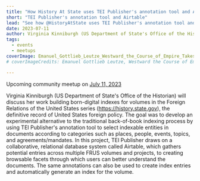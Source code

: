 ```yaml
---
title: "How History At State uses TEI Publisher's annotation tool and Airtable"
short: "TEI Publisher's annotation tool and Airtable"
lead: "See how @HistoryAtState uses TEI Publisher's annotation tool and Airtable to build digital indexes for the Foreign Relations of the United States series."
date: 2023-07-11
author: Virginia Kinniburgh (US Department of State's Office of the Historian)
tags:
  - events
  - meetups
coverImage: Emanuel_Gottlieb_Leutze_Westward_the_Course_of_Empire_Takes_Its_Way1.jpg
# coverImageCredits: Emanuel Gottlieb Leutze, Westward the Course of Empire Takes Its Way, 1862. Mural, United States Capitol (public domain)

---
```


Upcoming community meetup on [July 11, 2023](https://www.timeanddate.com/worldclock/fixedtime.html?msg=e-editiones+Community+Event&iso=20230711T17&p1=1425&ah=1)

Virginia Kinniburgh (US Department of State's Office of the Historian) will discuss her work building born-digital indexes for volumes in the Foreign Relations of the United States series (https://history.state.gov), the definitive record of United States foreign policy. The goal was to develop an experimental alternative to the traditional back-of-book indexing process by using TEI Publisher's annotation tool to select indexable entities in documents according to categories such as places, people, events, topics, and agreements/mandates. In this project, TEI Publisher draws on a collaborative, relational database system called Airtable, which gathers potential entries across multiple FRUS volumes and projects, to creating browsable facets through which users can better understand the documents. The same annotations can also be used to create index entries and automatically generate an index for the volume.

